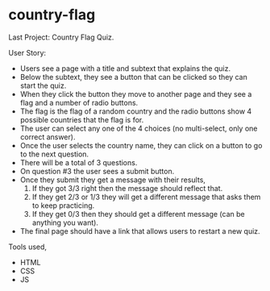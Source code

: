 # country-flag

Last Project: Country Flag Quiz.

User Story:

* Users see a page with a title and subtext that explains the quiz.
* Below the subtext, they see a button that can be clicked so they can start the quiz.
* When they click the button they move to another page and they see a flag and a number of radio buttons.
* The flag is the flag of a random country and the radio buttons show 4 possible countries that the flag is for.
* The user can select any one of the 4 choices (no multi-select, only one correct answer).
* Once the user selects the country name, they can click on a button to go to the next question.
* There will be a total of 3 questions.
* On question #3 the user sees a submit button.
* Once they submit they get a message with their results,
   1. If they got 3/3 right then the message should reflect that.
   2. If they get 2/3 or 1/3 they will get a different message that asks them to keep practicing.
   3. If they get 0/3 then they should get a different message (can be anything you want).
* The final page should have a link that allows users to restart a new quiz.

Tools used,

* HTML
* CSS
* JS
